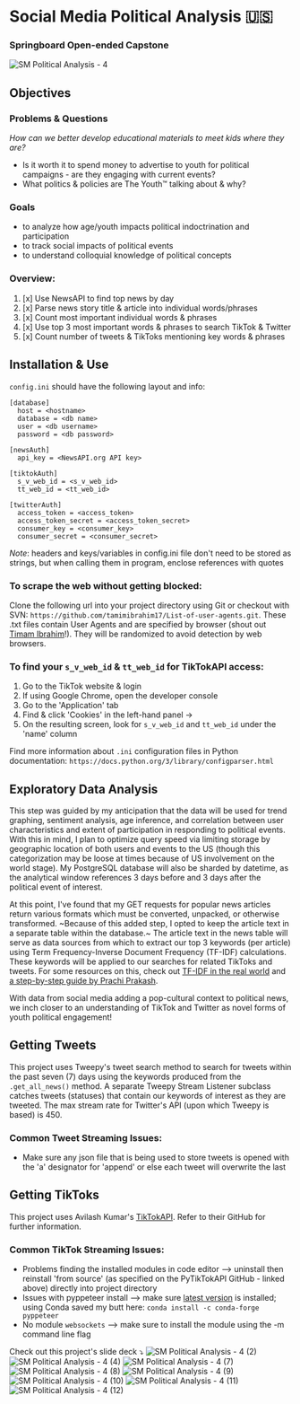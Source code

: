 # Social Media Political Analysis 🇺🇸
### Springboard Open-ended Capstone
![SM Political Analysis - 4](https://user-images.githubusercontent.com/65197541/131225592-9e8dd0a0-1750-408f-93d8-72ca04e88e1a.png)
## Objectives
### Problems & Questions
_How can we better develop educational materials to meet kids where they are?_
* Is it worth it to spend money to advertise to youth for political campaigns - are they engaging with current events?
* What politics & policies are The Youth™ talking about & why?

### Goals
* to analyze how age/youth impacts political indoctrination and participation
* to track social impacts of political events
* to understand colloquial knowledge of political concepts

### Overview:
1. [x] Use NewsAPI to find top news by day
2. [x] Parse news story title & article into individual words/phrases
3. [x] Count most important individual words & phrases
4. [x]  Use top 3 most important words & phrases to search TikTok & Twitter
5. [x]  Count number of tweets & TikToks mentioning key words & phrases

## Installation & Use
`config.ini` should have the following layout and info:

  ```
  [database]
    host = <hostname>
    database = <db name>
    user = <db username>
    password = <db password>
  
  [newsAuth]
    api_key = <NewsAPI.org API key>

  [tiktokAuth]
    s_v_web_id = <s_v_web_id>
    tt_web_id = <tt_web_id>

  [twitterAuth]
    access_token = <access_token>
    access_token_secret = <access_token_secret>
    consumer_key = <consumer_key>
    consumer_secret = <consumer_secret>
  ```
  *Note*: headers and keys/variables in config.ini file don't need to be stored as strings, but when calling them in program, enclose references with quotes

### To scrape the web without getting blocked:
Clone the following url into your project directory using Git or checkout with SVN: `https://github.com/tamimibrahim17/List-of-user-agents.git`. These .txt files contain User Agents and are specified by browser (shout out [Timam Ibrahim](https://github.com/tamimibrahim17)!). They will be randomized to avoid detection by web browsers.

### To find your `s_v_web_id` & `tt_web_id` for TikTokAPI access:
1. Go to the TikTok website & login
2. If using Google Chrome, open the developer console 
3. Go to the 'Application' tab 
4. Find & click 'Cookies' in the left-hand panel → 
5. On the resulting screen, look for `s_v_web_id` and `tt_web_id` under the 'name' column

Find more information about `.ini` configuration files in Python documentation: `https://docs.python.org/3/library/configparser.html`

## Exploratory Data Analysis

This step was guided by my anticipation that the data will be used for trend graphing, sentiment analysis, age inference, and correlation between user characteristics and extent of participation in responding to political events. With this in mind, I plan to optimize query speed via limiting storage by geographic location of both users and events to the US (though this categorization may be loose at times because of US involvement on the world stage). My PostgreSQL database will also be sharded by datetime, as the analytical window references 3 days before and 3 days after the political event of interest.

At this point, I've found that my GET requests for popular news articles return various formats which must be converted, unpacked, or otherwise transformed. ~Because of this added step, I opted to keep the article text in a separate table within the database.~ The article text in the news table will serve as data sources from which to extract our top 3 keywords (per article) using Term Frequency-Inverse Document Frequency (TF-IDF) calculations. These keywords will be applied to our searches for related TikToks and tweets. For some resources on this, check out
[TF-IDF in the real world](https://towardsdatascience.com/tf-idf-for-document-ranking-from-scratch-in-python-on-real-world-dataset-796d339a4089) and [a step-by-step guide by Prachi Prakash](https://www.analyticsvidhya.com/blog/2020/11/words-that-matter-a-simple-guide-to-keyword-extraction-in-python/).

With data from social media adding a pop-cultural context to political news, we inch closer to an understanding of TikTok and Twitter as novel forms of youth political engagement!

## Getting Tweets

This project uses Tweepy's tweet search method to search for tweets within the past seven (7) days using the keywords produced from the `.get_all_news()` method. A separate Tweepy Stream Listener subclass catches tweets (statuses) that contain our keywords of interest as they are tweeted. The max stream rate for Twitter's API (upon which Tweepy is based) is 450.

### Common Tweet Streaming Issues:
* Make sure any json file that is being used to store tweets is opened with the 'a' designator for 'append' or else each tweet will overwrite the last

## Getting TikToks

This project uses Avilash Kumar's [TikTokAPI](https://github.com/avilash/TikTokAPI-Python). Refer to their GitHub for further information.

### Common TikTok Streaming Issues:
* Problems finding the installed modules in code editor --> uninstall then reinstall 'from source' (as specified on the PyTikTokAPI GitHub - linked above) directly into project directory
* Issues with pyppeteer install --> make sure [latest version](https://github.com/pyppeteer/pyppeteer) is installed; using Conda saved my butt here: `conda install -c conda-forge pyppeteer`
* No module `websockets` --> make sure to install the module using the -m command line flag

Check out this project's slide deck ⤵
![SM Political Analysis - 4 (2)](https://user-images.githubusercontent.com/65197541/131225593-367e0894-08d3-4fea-ab17-36f274e03c64.png)
![SM Political Analysis - 4 (4)](https://user-images.githubusercontent.com/65197541/131225599-038ec36c-d644-4f60-a8f2-0bd43ade94df.png)
![SM Political Analysis - 4 (7)](https://user-images.githubusercontent.com/65197541/131225638-ba49f6d7-a3e1-46bc-8b54-a71b319b8990.png)
![SM Political Analysis - 4 (8)](https://user-images.githubusercontent.com/65197541/131225639-88301e11-ed3c-4ab0-8b11-2cbd95d0677c.png)
![SM Political Analysis - 4 (9)](https://user-images.githubusercontent.com/65197541/131225641-d1427eb3-439e-4691-9f3d-9eb9b7cbc2b8.png)
![SM Political Analysis - 4 (10)](https://user-images.githubusercontent.com/65197541/131225642-20b9ca15-5777-474a-a13d-0693c7b74db3.png)
![SM Political Analysis - 4 (11)](https://user-images.githubusercontent.com/65197541/131225643-0ff23457-eada-4b2a-98d0-256e8ecd5df7.png)
![SM Political Analysis - 4 (12)](https://user-images.githubusercontent.com/65197541/131225654-089ce37f-7f7d-42b9-8972-5dba199252f8.png)
